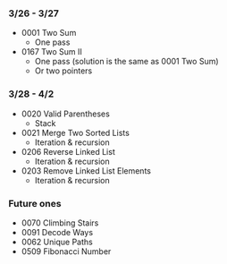 ### 3/26 - 3/27
* 0001 Two Sum
    * One pass
* 0167 Two Sum II
    * One pass (solution is the same as 0001 Two Sum) 
    * Or two pointers 

### 3/28 - 4/2
* 0020 Valid Parentheses
   * Stack  
* 0021 Merge Two Sorted Lists
   * Iteration & recursion
* 0206 Reverse Linked List
   * Iteration & recursion
* 0203 Remove Linked List Elements
   * Iteration & recursion

### Future ones
* 0070 Climbing Stairs
* 0091 Decode Ways
* 0062 Unique Paths
* 0509 Fibonacci Number
